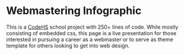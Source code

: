 # Webmastering Infographic
This is a [CodeHS](https://codehs.com) school project with 250+ lines of code.
While mostly consisting of embedded css, this page is a live presentation for those interested in pursuing a career as a webmaster or to serve as theme template for others looking to get into web design.